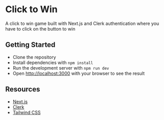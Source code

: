 # Click to Win

A click to win game built with Next.js and Clerk authentication where you have to click on the button to win

## Getting Started

- Clone the repository
- Install dependencies with `npm install`
- Run the development server with `npm run dev`
- Open [http://localhost:3000](http://localhost:3000) with your browser to see the result

## Resources

- [Next.js](https://nextjs.org/)
- [Clerk](https://clerk.com/nextjs-authentication)
- [Tailwind CSS](https://tailwindcss.com/)
